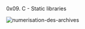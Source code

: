 0x09. C - Static libraries

![numerisation-des-archives](https://user-images.githubusercontent.com/96126445/155822249-e4510175-7f12-49f6-ad58-45266f38b0e2.jpg)
